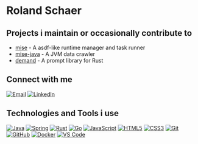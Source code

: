 # Roland Schaer

## Projects i maintain or occasionally contribute to

- [mise](https://github.com/jdx/mise) - A asdf-like runtime manager and task runner
- [mise-java](https://github.com/jdx/mise-java) - A JVM data crawler
- [demand](https://github.com/jdx/demand) - A prompt library for Rust

## Connect with me

[![Email](https://img.shields.io/badge/-Email-D14836?style=flat-square&logo=gmail&logoColor=white&link=mailto:roland.schaer@gmail.com)](mailto:roland.schaer@gmail.com)
[![LinkedIn](https://img.shields.io/badge/-LinkedIn-0077B5?style=flat-square&logo=linkedin&logoColor=white)](https://www.linkedin.com/in/rolandschaer)

## Technologies and Tools i use

[![Java](https://img.shields.io/badge/-Java-007396?style=flat-square&logo=openjdk)](https://openjdk.org/)
[![Spring](https://img.shields.io/badge/-Spring-6DB33F?style=flat-square&logo=spring&logoColor=white)](https://spring.io/)
[![Rust](https://img.shields.io/badge/-Rust-000000?style=flat-square&logo=rust&logoColor=white)](https://www.rust-lang.org/)
[![Go](https://img.shields.io/badge/-Go-00ADD8?style=flat-square&logo=go&logoColor=white)](https://go.dev/)
[![JavaScript](https://img.shields.io/badge/-JavaScript-F7DF1E?style=flat-square&logo=javascript&logoColor=black)](https://developer.mozilla.org/en-US/docs/Web/JavaScript)
[![HTML5](https://img.shields.io/badge/-HTML5-E34F26?style=flat-square&logo=html5&logoColor=white)](https://developer.mozilla.org/en-US/docs/Web/HTML)
[![CSS3](https://img.shields.io/badge/-CSS3-1572B6?style=flat-square&logo=css3&logoColor=white)](https://developer.mozilla.org/en-US/docs/Web/CSS)
[![Git](https://img.shields.io/badge/-Git-F05032?style=flat-square&logo=git&logoColor=white)](https://git-scm.com/)
[![GitHub](https://img.shields.io/badge/-GitHub-181717?style=flat-square&logo=github&logoColor=white)](https://github.com)
[![Docker](https://img.shields.io/badge/-Docker-2496ED?style=flat-square&logo=docker&logoColor=white)](https://www.docker.com/)
[![VS Code](https://img.shields.io/badge/-VS%20Code-007ACC?style=flat-square&logo=visual-studio-code&logoColor=white)](https://code.visualstudio.com/)
